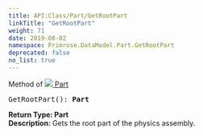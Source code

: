 ```yaml
---
title: API:Class/Part/GetRootPart
linkTitle: "GetRootPart"
weight: 71
date: 2019-08-02
namespace: Primrose.DataModel.Part.GetRootPart
deprecated: false
no_list: true
---
```

Method of <a href="/docs/api-reference/Class/Part"><img src="/icons/silk/brick.png"/>&nbsp;Part</a>
<pre class="method-declaration">
GetRootPart(): <b class="page-type">Part</b></pre>
<b>Return Type: </b>
<b class="page-type">Part</b>
<br/>
<b>Description: </b>
Gets the root part of the physics assembly.

